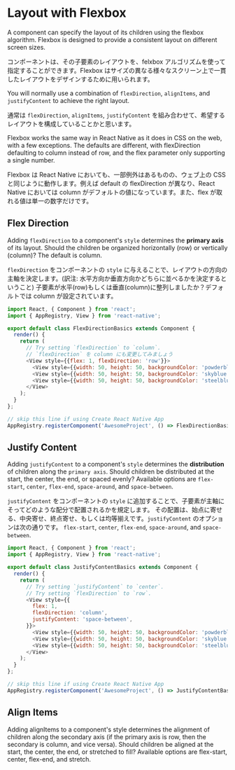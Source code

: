 # Layout with Flexbox

A component can specify the layout of its children using the flexbox algorithm. Flexbox is designed to provide a consistent layout on different screen sizes.

コンポーネントは、その子要素のレイアウトを、felxbox アルゴリズムを使って指定することができます。Flexbox はサイズの異なる様々なスクリーン上で一貫したレイアウトをデザインするために用いられます。

You will normally use a combination of `flexDirection`, `alignItems`, and `justifyContent` to achieve the right layout.

通常は `flexDirection`, `alignItems`, `justifyContent` を組み合わせて、希望するレイアウトを構成していることかと思います。

Flexbox works the same way in React Native as it does in CSS on the web, with a few exceptions. The defaults are different, with flexDirection defaulting to column instead of row, and the flex parameter only supporting a single number.

Flexbox は React Native においても、一部例外はあるものの、ウェブ上の CSS と同じように動作します。例えば default の flexDirection が異なり、React Native においては column がデフォルトの値になっています。また、flex が取れる値は単一の数字だけです。

## Flex Direction

Adding `flexDirection` to a component's `style` determines the **primary axis** of its layout. Should the children be organized horizontally (row) or vertically (column)? The default is column.

`flexDirection` をコンポーネントの `style` に与えることで、レイアウトの方向の主軸を決定します。(訳注: 水平方向か垂直方向かどちらに並べるかを決定するということ) 子要素が水平(row)もしくは垂直(column)に整列しましたか？デフォルトでは column が設定されています。

```js
import React, { Component } from 'react';
import { AppRegistry, View } from 'react-native';

export default class FlexDirectionBasics extends Component {
  render() {
    return (
      // Try setting `flexDirection` to `column`.
      // `flexDirection` を column にも変更してみましょう
      <View style={{flex: 1, flexDirection: 'row'}}>
        <View style={{width: 50, height: 50, backgroundColor: 'powderblue'}} />
        <View style={{width: 50, height: 50, backgroundColor: 'skyblue'}} />
        <View style={{width: 50, height: 50, backgroundColor: 'steelblue'}} />
      </View>
    );
  }
};

// skip this line if using Create React Native App
AppRegistry.registerComponent('AwesomeProject', () => FlexDirectionBasics);
```

## Justify Content 

Adding `justifyContent` to a component's `style` determines the **distribution** of children along the `primary axis`. Should children be distributed at the start, the center, the end, or spaced evenly? Available options are `flex-start`, `center`, `flex-end`, `space-around`, and `space-between`.

`justifyContent` をコンポーネントの `style` に追加することで、子要素が主軸にそってどのような配分で配置されるかを規定します。 その配置は、始点に寄せる、中央寄せ、終点寄せ、もしくは均等揃えです。`justifyContent` のオプションは次の通りです。 `flex-start`, `center`, `flex-end`, `space-around`, and `space-between`.

```js
import React, { Component } from 'react';
import { AppRegistry, View } from 'react-native';

export default class JustifyContentBasics extends Component {
  render() {
    return (
      // Try setting `justifyContent` to `center`.
      // Try setting `flexDirection` to `row`.
      <View style={{
        flex: 1,
        flexDirection: 'column',
        justifyContent: 'space-between',
      }}>
        <View style={{width: 50, height: 50, backgroundColor: 'powderblue'}} />
        <View style={{width: 50, height: 50, backgroundColor: 'skyblue'}} />
        <View style={{width: 50, height: 50, backgroundColor: 'steelblue'}} />
      </View>
    );
  }
};

// skip this line if using Create React Native App
AppRegistry.registerComponent('AwesomeProject', () => JustifyContentBasics);

```

## Align Items
Adding alignItems to a component's style determines the alignment of children along the secondary axis (if the primary axis is row, then the secondary is column, and vice versa). Should children be aligned at the start, the center, the end, or stretched to fill? Available options are flex-start, center, flex-end, and stretch.











